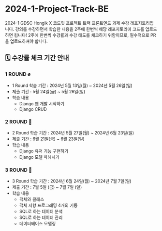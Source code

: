 # 2024-1-Project-Track-BE
2024-1 GDSC Hongik X 코드잇 프로젝트 트랙 프론트엔드 과제 수강 레포지토리입니다.
강의를 수강하면서 학습한 내용을 2주에 한번씩 해당 레포지토리에 코드를 업로드하면 됩니다!
2주에 한번씩 수강률과 수강 태도를 체크하기 위함이므로, 필수적으로 PR을 업로드하셔야 합니다. 

## 🗓️ 수강률 체크 기간 안내
### 1 ROUND ✊ 
- 1 Round 학습 기간 : 2024년 5월 13일(월) ~ 2024년 5월 26일(일)
- 제출 기간 : 5월 24일(금) ~ 5월 26일(일)
- 학습 내용
    - Django 웹 개발 시작하기
    - Django CRUD 
      
### 2 ROUND 👊
- 2 Round 학습 기간 : 2024년 5월 27일(월) ~ 2024년 6월 23일(일)
- 제출 기간 : 6월 21일(금) ~ 6월 23일(일)
- 학습 내용
    - Django 유저 기능 구현하기
    - Django 모델 파헤치기 
      
### 3 ROUND 🥊
- 3 Round 학습 기간 : 2024년 6월 24일(월) ~ 2024년 7월 7일(일)
- 제출 기간 : 7월 5일 (금) ~ 7월 7일 (일)
- 학습 내용
    - 객체와 클래스 
    - 객체 지향 프로그래밍 4개의 기둥
    - SQL로 하는 데이터 분석 
    - SQL로 하는 데이터 관리 
    - 데이터베이스 모델링 
